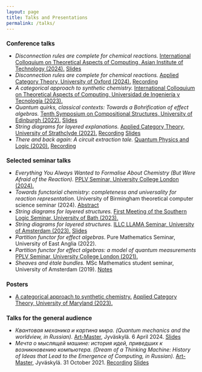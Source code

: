 ```yaml
---
layout: page
title: Talks and Presentations
permalink: /talks/
---
```


<h1 style="text-align:left; font-size:110%;">
<b>Conference talks</b>
</h1>
<ul>
<li><i>Disconnection rules are complete for chemical reactions.</i> <a href="https://ictac2024.cs.ait.ac.th/">International Colloquium on Theoretical Aspects of Computing, Asian Institute of Technology (2024).</a> <a href="/files/ictac24-pres.pdf">Slides</a></li>
<li><i>Disconnection rules are complete for chemical reactions.</i> <a href="https://oxford24.github.io/">Applied Category Theory, University of Oxford (2024).</a> <a href="https://youtu.be/JdeDkUE92Uo?">Recording</a></li>
<li><i>A categorical approach to synthetic chemistry.</i> <a href="https://ictac2023.compsust.utec.edu.pe/">International Colloquium on Theoretical Aspects of Computing, Universidad de Ingeniería y Tecnología (2023).</a></li>
<li><i>Quantum quirks, classical contexts: Towards a Bohrification of effect algebras.</i> <a href="https://www.cl.cam.ac.uk/events/syco/10/">Tenth Symposium on Compositional Structures, University of Edinburgh (2022).</a> <a href="https://www.cl.cam.ac.uk/events/syco/10/slides/lobski.pdf">Slides</a></li>
<li><i>String diagrams for layered explanations.</i> <a href="https://msp.cis.strath.ac.uk/act2022/">Applied Category Theory, University of Strathclyde (2022).</a> <a href="https://youtu.be/iNdH_U-C1Nc?t=22803">Recording</a> <a href="/files/ACT22-pres.pdf">Slides</a></li>
<li><i>There and back again: A circuit extraction tale.</i> <a href="https://www.monoidal.net/paris2020/qpl/index.html">Quantum Physics and Logic (2020).</a> <a href="https://youtu.be/Orilw6ujWag">Recording</a></li>
</ul>


<h1 style="text-align:left; font-size:110%;">
<b>Selected seminar talks</b>
</h1>
<ul>
<li><i>Everything You Always Wanted to Formalise About Chemistry (But Were Afraid of the Reaction).</i> <a href="http://pplv.cs.ucl.ac.uk/pplv_research_seminar/">PPLV Seminar, University College London (2024).</a></li>
<li><i>Towards functorial chemistry: completeness and universality for reaction representation.</i> University of Birmingham theoretical computer science seminar (2024). <a href="https://researchseminars.org/talk/TheoryCSBham/7/">Abstract</a></li>
<li><i>String diagrams for layered structures.</i> <a href="https://t-powell.github.io/southern_logic_seminar/sls_bath.html">First Meeting of the Southern Logic Seminar, University of Bath (2023).</a></li>
<li><i>String diagrams for layered structures.</i> <a href="https://events.illc.uva.nl/llama/">ILLC LLAMA Seminar, University of Amsterdam (2023).</a> <a href="/files/LLAMA-pres.pdf">Slides</a></li>
<li><i>Partition functor for effect algebras</i>. Pure Mathematics Seminar, University of East Anglia (2022).</li>
<li><i>Partition functor for effect algebras: a model of quantum measurements</i> <a href="http://pplv.cs.ucl.ac.uk/pplv_research_seminar/">PPLV Seminar, University College London (2021).</a></li>
<li><i>Sheaves and étale bundles.</i> MSc Mathematics student seminar, University of Amsterdam (2019). <a href="/files/a-note-on-sheaves.pdf">Notes</a></li>
</ul>

<h1 style="text-align:left; font-size:110%;">
<b>Posters</b>
</h1>
<ul>
<li><a href="/files/act23-poster.pdf">A categorical approach to synthetic chemistry.</a> <a href="https://act2023.github.io/">Applied Category Theory, University of Maryland (2023).</a></li>
</ul>


<h1 style="text-align:left; font-size:110%;">
<b>Talks for the general audience</b>
</h1>
<ul>
<li><i>Квантовая механика и картина мира. (Quantum mechanics and the worldview, in Russian).</i> <a href="http://ru.art-master.fi/">Art-Master</a>, Jyv&auml;skyl&auml;. 6 April 2024. <a href="/files/SmArtMa-2.pdf">Slides</a></li>
<li><i>Мечта о мыслящей машине: история идей, приведших к возникновению компьютера. (Dream of a Thinking Machine: History of Ideas that Lead to the Emergence of Computing, in Russian).</i> <a href="http://ru.art-master.fi/">Art-Master</a>, Jyv&auml;skyl&auml;. 31 October 2021. <a href="https://tubedu.org/videos/watch/f1ba3808-0fab-49fa-aabe-fb691e79cd93">Recording</a> <a href="/files/SmArtMa.pdf">Slides</a></li>
</ul>
